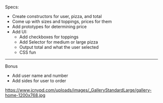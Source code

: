 Specs:
  - Create constructors for user, pizza, and total
  - Come up with sizes and toppings, prices for them
  - Add prototypes for determining price
  - Add UI:
    - Add checkboxes for toppings
    - Add Selector for medium or large pizza
    - Output total and what the user selected
    - CSS fun

----------
  Bonus
  - Add user name and number
  - Add sides for user to order

  https://www.jcnypd.com/uploads/images/_GalleryStandardLarge/gallery-home-1200x768.jpg
